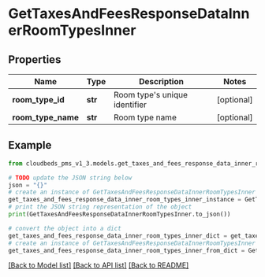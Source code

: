 # GetTaxesAndFeesResponseDataInnerRoomTypesInner


## Properties

Name | Type | Description | Notes
------------ | ------------- | ------------- | -------------
**room_type_id** | **str** | Room type&#39;s unique identifier | [optional] 
**room_type_name** | **str** | Room type name | [optional] 

## Example

```python
from cloudbeds_pms_v1_3.models.get_taxes_and_fees_response_data_inner_room_types_inner import GetTaxesAndFeesResponseDataInnerRoomTypesInner

# TODO update the JSON string below
json = "{}"
# create an instance of GetTaxesAndFeesResponseDataInnerRoomTypesInner from a JSON string
get_taxes_and_fees_response_data_inner_room_types_inner_instance = GetTaxesAndFeesResponseDataInnerRoomTypesInner.from_json(json)
# print the JSON string representation of the object
print(GetTaxesAndFeesResponseDataInnerRoomTypesInner.to_json())

# convert the object into a dict
get_taxes_and_fees_response_data_inner_room_types_inner_dict = get_taxes_and_fees_response_data_inner_room_types_inner_instance.to_dict()
# create an instance of GetTaxesAndFeesResponseDataInnerRoomTypesInner from a dict
get_taxes_and_fees_response_data_inner_room_types_inner_from_dict = GetTaxesAndFeesResponseDataInnerRoomTypesInner.from_dict(get_taxes_and_fees_response_data_inner_room_types_inner_dict)
```
[[Back to Model list]](../README.md#documentation-for-models) [[Back to API list]](../README.md#documentation-for-api-endpoints) [[Back to README]](../README.md)


